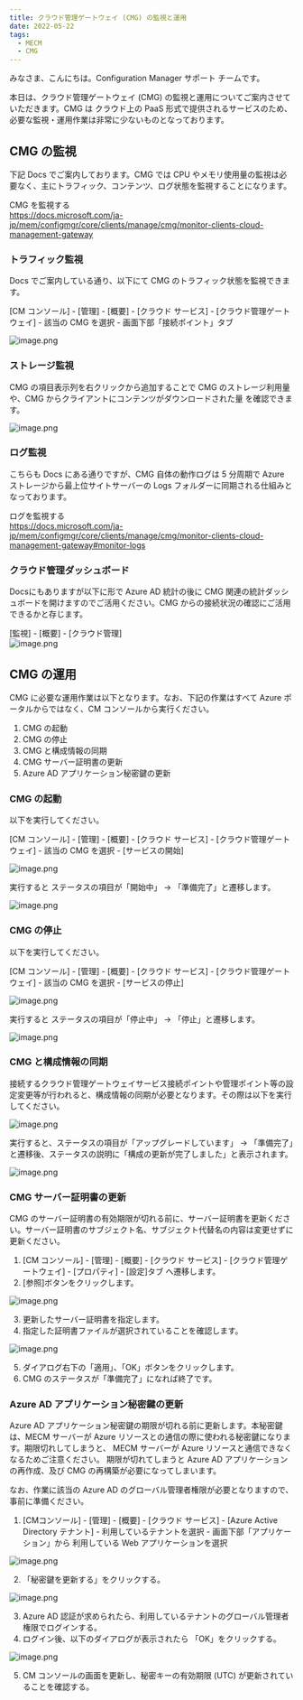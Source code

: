 ```yaml
---
title: クラウド管理ゲートウェイ (CMG) の監視と運用
date: 2022-05-22
tags:
  - MECM
  - CMG
---
```


みなさま、こんにちは。Configuration Manager サポート チームです。  

本日は、クラウド管理ゲートウェイ (CMG) の監視と運用についてご案内させていただきます。CMG は クラウド上の PaaS 形式で提供されるサービスのため、必要な監視・運用作業は非常に少ないものとなっております。

## CMG の監視

下記 Docs でご案内しております。CMG では CPU やメモリ使用量の監視は必要なく、主にトラフィック、コンテンツ、ログ状態を監視することになります。

CMG を監視する  
https://docs.microsoft.com/ja-jp/mem/configmgr/core/clients/manage/cmg/monitor-clients-cloud-management-gateway

### トラフィック監視

Docs でご案内している通り、以下にて CMG のトラフィック状態を監視できます。

[CM コンソール] - [管理] - [概要] - [クラウド サービス] - [クラウド管理ゲートウェイ] - 該当の CMG を選択 - 画面下部「接続ポイント」タブ

![image.png](./20220522_01/20220522_01_01.png)

### ストレージ監視

CMG の項目表示列を右クリックから追加することで CMG のストレージ利用量や、CMG からクライアントにコンテンツがダウンロードされた量 を確認できます。

![image.png](./20220522_01/20220522_01_02.png)

### ログ監視

こちらも Docs にある通りですが、CMG 自体の動作ログは 5 分周期で Azure ストレージから最上位サイトサーバーの Logs フォルダーに同期される仕組みとなっております。

ログを監視する  
https://docs.microsoft.com/ja-jp/mem/configmgr/core/clients/manage/cmg/monitor-clients-cloud-management-gateway#monitor-logs

### クラウド管理ダッシュボード

Docsにもありますが以下に形で Azure AD 統計の後に CMG 関連の統計ダッシュボードを開けますのでご活用ください。CMG からの接続状況の確認にご活用できるかと存じます。

[監視] - [概要] - [クラウド管理]  
![image.png](./20220522_01/20220522_01_03.png)

## CMG の運用

CMG に必要な運用作業は以下となります。なお、下記の作業はすべて Azure ポータルからではなく、CM コンソールから実行ください。

1. CMG の起動
2. CMG の停止
3. CMG と構成情報の同期
4. CMG サーバー証明書の更新
5. Azure AD アプリケーション秘密鍵の更新

### CMG の起動

以下を実行してください。  

[CM コンソール] - [管理] - [概要] - [クラウド サービス] - [クラウド管理ゲートウェイ] - 該当の CMG を選択 - [サービスの開始]

![image.png](./20220522_01/20220522_01_06.png)

実行すると ステータスの項目が「開始中」 -> 「準備完了」と遷移します。

![image.png](./20220522_01/20220522_01_07.png)

### CMG の停止

以下を実行してください。  

[CM コンソール] - [管理] - [概要] - [クラウド サービス] - [クラウド管理ゲートウェイ] - 該当の CMG を選択 - [サービスの停止]  

![image.png](./20220522_01/20220522_01_04.png)

実行すると ステータスの項目が「停止中」 -> 「停止」と遷移します。  

![image.png](./20220522_01/20220522_01_05.png)

### CMG と構成情報の同期

接続するクラウド管理ゲートウェイサービス接続ポイントや管理ポイント等の設定変更等が行われると、構成情報の同期が必要となります。その際は以下を実行してください。  

![image.png](./20220522_01/20220522_01_08.png)

実行すると、ステータスの項目が「アップグレードしています」 -> 「準備完了」と遷移後、ステータスの説明に「構成の更新が完了しました」と表示されます。

![image.png](./20220522_01/20220522_01_09.png)

### CMG サーバー証明書の更新

CMG のサーバー証明書の有効期限が切れる前に、サーバー証明書を更新ください。サーバー証明書のサブジェクト名、サブジェクト代替名の内容は変更せずに更新ください。

1. [CM コンソール] - [管理] - [概要] - [クラウド サービス] - [クラウド管理ゲートウェイ] - [プロパティ] - [設定]タブ へ遷移します。
2. [参照]ボタンをクリックします。  

![image.png](./20220522_01/20220522_01_10.png)

3. 更新したサーバー証明書を指定します。
4. 指定した証明書ファイルが選択されていることを確認します。

![image.png](./20220522_01/20220522_01_11.png)  

5. ダイアログ右下の「適用」、「OK」ボタンをクリックします。
6. CMG のステータスが「準備完了」になれば終了です。

### Azure AD アプリケーション秘密鍵の更新

Azure AD アプリケーション秘密鍵の期限が切れる前に更新します。本秘密鍵は、MECM サーバーが Azure リソースとの通信の際に使われる秘密鍵になります。期限切れしてしまうと、 MECM サーバーが Azure リソースと通信できなくなるためご注意ください。 期限が切れてしまうと Azure AD アプリケーションの再作成、及び CMG の再構築が必要になってしまいます。

なお、作業に該当の Azure AD のグローバル管理者権限が必要となりますので、事前に準備ください。

1. [CMコンソール] - [管理] - [概要] - [クラウド サービス] - [Azure Active Directory テナント] - 利用しているテナントを選択 - 画面下部「アプリケーション」から 利用している Web アプリケーションを選択  

![image.png](./20220522_01/20220522_01_12.png)  

2. 「秘密鍵を更新する」をクリックする。  

![image.png](./20220522_01/20220522_01_13.png)  

3. Azure AD 認証が求められたら、利用しているテナントのグローバル管理者権限でログインする。
4. ログイン後、以下のダイアログが表示されたら 「OK」をクリックする。　　

![image.png](./20220522_01/20220522_01_14.png)  

5. CM コンソールの画面を更新し、秘密キーの有効期限 (UTC) が更新されていることを確認する。